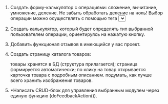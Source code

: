 1. Создать форму-калькулятор с операциями: сложение, вычитание, умножение, деление. Не забыть обработать деление на ноль! Выбор операции можно осуществлять с помощью тега <select>.
2. Создать калькулятор, который будет определять тип выбранной пользователем операции, ориентируясь на нажатую кнопку.
3. Добавить функционал отзывов в имеющийся у вас проект.
4. Создать страницу каталога товаров:

    товары хранятся в БД (структура прилагается);
    страница формируется автоматически;
    по клику на товар открывается карточка товара с подробным описанием.
    подумать, как лучше всего хранить изображения товаров.

5. *Написать CRUD-блок для управления выбранным модулем через единую функцию (doFeedbackAction()).
